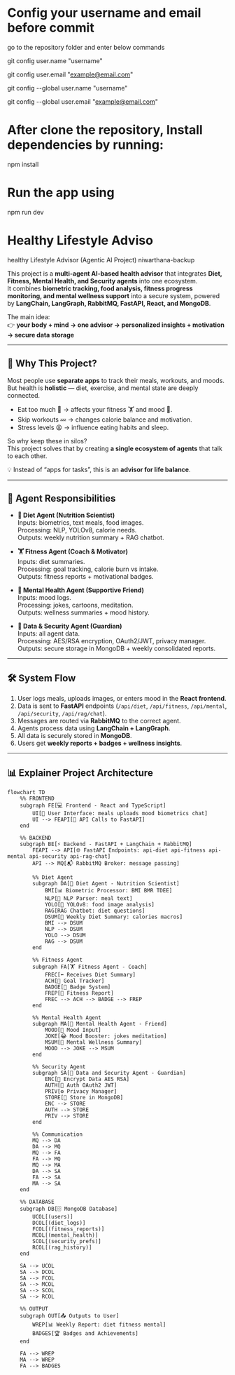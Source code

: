 
# Config your username and email before commit
go to the repository folder and enter below commands

git config user.name "username"

git config user.email "example@email.com"

git config --global user.name "username"

git config --global user.email "example@email.com"

# After clone the repository, Install dependencies by running:
npm install

# Run the app using
npm run dev


# Healthy Lifestyle Adviso

healthy Lifestyle Advisor (Agentic AI Project)
 niwarthana-backup

This project is a **multi-agent AI-based health advisor** that integrates **Diet, Fitness, Mental Health, and Security agents** into one ecosystem.  
It combines **biometric tracking, food analysis, fitness progress monitoring, and mental wellness support** into a secure system, powered by **LangChain, LangGraph, RabbitMQ, FastAPI, React, and MongoDB**.  

The main idea:  
👉 **your body + mind → one advisor → personalized insights + motivation → secure data storage**

---

## 🚀 Why This Project?

Most people use **separate apps** to track their meals, workouts, and moods.  
But health is **holistic** — diet, exercise, and mental state are deeply connected.  

- Eat too much 🍔 → affects your fitness 🏋️ and mood 🧘.  
- Skip workouts 💤 → changes calorie balance and motivation.  
- Stress levels 😫 → influence eating habits and sleep.  

So why keep these in silos?  
This project solves that by creating **a single ecosystem of agents** that talk to each other.  

💡 Instead of “apps for tasks”, this is an **advisor for life balance**.

---

## 🧩 Agent Responsibilities

- **🥗 Diet Agent (Nutrition Scientist)**  
  Inputs: biometrics, text meals, food images.  
  Processing: NLP, YOLOv8, calorie needs.  
  Outputs: weekly nutrition summary + RAG chatbot.  

- **🏋️ Fitness Agent (Coach & Motivator)**  
  Inputs: diet summaries.  
  Processing: goal tracking, calorie burn vs intake.  
  Outputs: fitness reports + motivational badges.  

- **🧘 Mental Health Agent (Supportive Friend)**  
  Inputs: mood logs.  
  Processing: jokes, cartoons, meditation.  
  Outputs: wellness summaries + mood history.  

- **🔐 Data & Security Agent (Guardian)**  
  Inputs: all agent data.  
  Processing: AES/RSA encryption, OAuth2/JWT, privacy manager.  
  Outputs: secure storage in MongoDB + weekly consolidated reports.  

---

## 🛠️ System Flow

1. User logs meals, uploads images, or enters mood in the **React frontend**.  
2. Data is sent to **FastAPI** endpoints (`/api/diet`, `/api/fitness`, `/api/mental`, `/api/security`, `/api/rag/chat`).  
3. Messages are routed via **RabbitMQ** to the correct agent.  
4. Agents process data using **LangChain + LangGraph**.  
5. All data is securely stored in **MongoDB**.  
6. Users get **weekly reports + badges + wellness insights**.  

---

## 📊 Explainer Project Architecture

```mermaid
flowchart TD
    %% FRONTEND
    subgraph FE[💻 Frontend - React and TypeScript]
        UI[🧑 User Interface: meals uploads mood biometrics chat]
        UI --> FEAPI[📡 API Calls to FastAPI]
    end

    %% BACKEND
    subgraph BE[⚡ Backend - FastAPI + LangChain + RabbitMQ]
        FEAPI --> API[🌐 FastAPI Endpoints: api-diet api-fitness api-mental api-security api-rag-chat]
        API --> MQ[📬 RabbitMQ Broker: message passing]

        %% Diet Agent
        subgraph DA[🥗 Diet Agent - Nutrition Scientist]
            BMI[📊 Biometric Processor: BMI BMR TDEE]
            NLP[📝 NLP Parser: meal text]
            YOLO[🤖 YOLOv8: food image analysis]
            RAG[RAG Chatbot: diet questions]
            DSUM[📅 Weekly Diet Summary: calories macros]
            BMI --> DSUM
            NLP --> DSUM
            YOLO --> DSUM
            RAG --> DSUM
        end

        %% Fitness Agent
        subgraph FA[🏋️ Fitness Agent - Coach]
            FREC[⬅️ Receives Diet Summary]
            ACH[🎯 Goal Tracker]
            BADGE[🏅 Badge System]
            FREP[📑 Fitness Report]
            FREC --> ACH --> BADGE --> FREP
        end

        %% Mental Health Agent
        subgraph MA[🧘 Mental Health Agent - Friend]
            MOOD[🙂 Mood Input]
            JOKE[😂 Mood Booster: jokes meditation]
            MSUM[🧾 Mental Wellness Summary]
            MOOD --> JOKE --> MSUM
        end

        %% Security Agent
        subgraph SA[🔐 Data and Security Agent - Guardian]
            ENC[🔑 Encrypt Data AES RSA]
            AUTH[🔏 Auth OAuth2 JWT]
            PRIV[⚙️ Privacy Manager]
            STORE[💾 Store in MongoDB]
            ENC --> STORE
            AUTH --> STORE
            PRIV --> STORE
        end

        %% Communication
        MQ --> DA
        DA --> MQ
        MQ --> FA
        FA --> MQ
        MQ --> MA
        DA --> SA
        FA --> SA
        MA --> SA
    end

    %% DATABASE
    subgraph DB[🗄️ MongoDB Database]
        UCOL[(users)]
        DCOL[(diet_logs)]
        FCOL[(fitness_reports)]
        MCOL[(mental_health)]
        SCOL[(security_prefs)]
        RCOL[(rag_history)]
    end

    SA --> UCOL
    SA --> DCOL
    SA --> FCOL
    SA --> MCOL
    SA --> SCOL
    SA --> RCOL

    %% OUTPUT
    subgraph OUT[📤 Outputs to User]
        WREP[📊 Weekly Report: diet fitness mental]
        BADGES[🏆 Badges and Achievements]
    end

    FA --> WREP
    MA --> WREP
    FA --> BADGES
